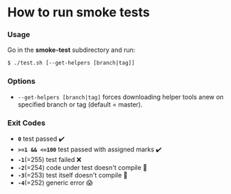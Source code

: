 # How to run smoke tests

### Usage
Go in the **smoke-test** subdirectory and run:
```sh
$ ./test.sh [--get-helpers [branch|tag]]
```

### Options
- `--get-helpers [branch|tag]` forces downloading helper tools anew on specified branch or tag (default = master).

### Exit Codes
- **`0`** test passed :heavy_check_mark:
- **`>=1 && <=100`** test passed with assigned marks :heavy_check_mark:
- **`-1`**(=255) test failed :x:
- **`-2`**(=254) code under test doesn't compile :hammer:
- **`-3`**(=253) test itself doesn't compile :gun:
- **`-4`**(=252) generic error :scream:
